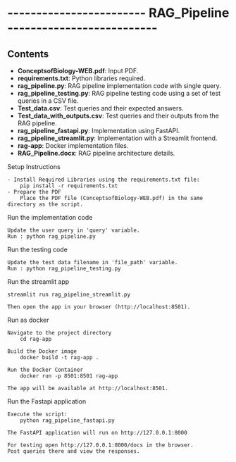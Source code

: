 # ------------------------ RAG_Pipeline --------------------------


## Contents

- **ConceptsofBiology-WEB.pdf**: Input PDF.
- **requirements.txt**: Python libraries required.
- **rag_pipeline.py**: RAG pipeline implementation code with single query.
- **rag_pipeline_testing.py**: RAG pipeline testing code using a set of test queries in a CSV file.
- **Test_data.csv**: Test queries and their expected answers.
- **Test_data_with_outputs.csv**: Test queries and their outputs from the RAG pipeline.
- **rag_pipeline_fastapi.py**: Implementation using FastAPI.
- **rag_pipeline_streamlit.py**: Implementation with a Streamlit frontend.
- **rag-app**: Docker implementation files.
- **RAG_Pipeline.docx**: RAG pipeline architecture details.


Setup Instructions
 
	- Install Required Libraries using the requirements.txt file:
		pip install -r requirements.txt
	- Prepare the PDF
		Place the PDF file (ConceptsofBiology-WEB.pdf) in the same directory as the script.

Run the implementation code

	Update the user query in 'query' variable.
	Run : python rag_pipeline.py

Run the testing code

	Update the test data filename in 'file_path' variable.
	Run : python rag_pipeline_testing.py


Run the streamlit app

	streamlit run rag_pipeline_streamlit.py
	
	Then open the app in your browser (http://localhost:8501).


Run as docker

	Navigate to the project directory
		cd rag-app

	Build the Docker image
		docker build -t rag-app .

	Run the Docker Container
		docker run -p 8501:8501 rag-app
		
	The app will be available at http://localhost:8501.


Run the Fastapi application

	Execute the script:
		python rag_pipeline_fastapi.py
		
	The FastAPI application will run on http://127.0.0.1:8000

	For testing open http://127.0.0.1:8000/docs in the browser.
	Post queries there and view the responses.


